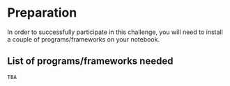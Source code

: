 # Preparation

In order to successfully participate in this challenge, you will need to install a couple of programs/frameworks on your notebook.

## List of programs/frameworks needed

```
TBA
```
